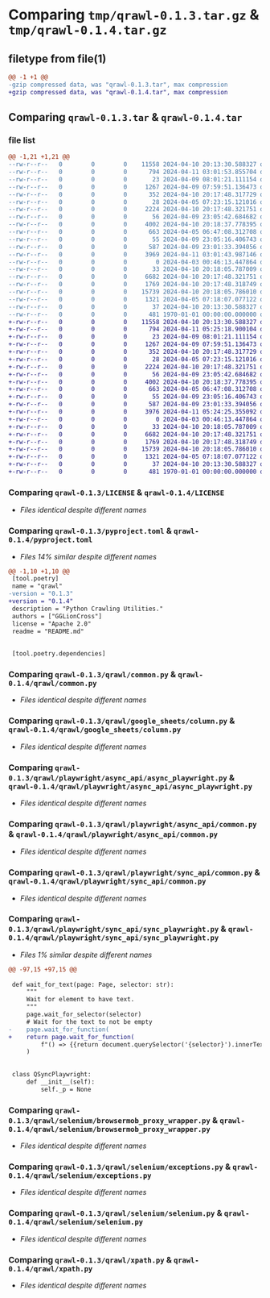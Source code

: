 # Comparing `tmp/qrawl-0.1.3.tar.gz` & `tmp/qrawl-0.1.4.tar.gz`

## filetype from file(1)

```diff
@@ -1 +1 @@
-gzip compressed data, was "qrawl-0.1.3.tar", max compression
+gzip compressed data, was "qrawl-0.1.4.tar", max compression
```

## Comparing `qrawl-0.1.3.tar` & `qrawl-0.1.4.tar`

### file list

```diff
@@ -1,21 +1,21 @@
--rw-r--r--   0        0        0    11558 2024-04-10 20:13:30.588327 qrawl-0.1.3/LICENSE
--rw-r--r--   0        0        0      794 2024-04-11 03:01:53.855704 qrawl-0.1.3/pyproject.toml
--rw-r--r--   0        0        0       23 2024-04-09 08:01:21.111154 qrawl-0.1.3/qrawl/__init__.py
--rw-r--r--   0        0        0     1267 2024-04-09 07:59:51.136473 qrawl-0.1.3/qrawl/common.py
--rw-r--r--   0        0        0      352 2024-04-10 20:17:48.317729 qrawl-0.1.3/qrawl/exceptions.py
--rw-r--r--   0        0        0       28 2024-04-05 07:23:15.121016 qrawl-0.1.3/qrawl/google_sheets/__init__.py
--rw-r--r--   0        0        0     2224 2024-04-10 20:17:48.321751 qrawl-0.1.3/qrawl/google_sheets/column.py
--rw-r--r--   0        0        0       56 2024-04-09 23:05:42.684682 qrawl-0.1.3/qrawl/playwright/async_api/__init__.py
--rw-r--r--   0        0        0     4002 2024-04-10 20:18:37.778395 qrawl-0.1.3/qrawl/playwright/async_api/async_playwright.py
--rw-r--r--   0        0        0      663 2024-04-05 06:47:08.312708 qrawl-0.1.3/qrawl/playwright/async_api/common.py
--rw-r--r--   0        0        0       55 2024-04-09 23:05:16.406743 qrawl-0.1.3/qrawl/playwright/sync_api/__init__.py
--rw-r--r--   0        0        0      587 2024-04-09 23:01:33.394056 qrawl-0.1.3/qrawl/playwright/sync_api/common.py
--rw-r--r--   0        0        0     3969 2024-04-11 03:01:43.987146 qrawl-0.1.3/qrawl/playwright/sync_api/sync_playwright.py
--rw-r--r--   0        0        0        0 2024-04-03 00:46:13.447864 qrawl-0.1.3/qrawl/scrapy/__init__.py
--rw-r--r--   0        0        0       33 2024-04-10 20:18:05.787009 qrawl-0.1.3/qrawl/selenium/__init__.py
--rw-r--r--   0        0        0     6682 2024-04-10 20:17:48.321751 qrawl-0.1.3/qrawl/selenium/browsermob_proxy_wrapper.py
--rw-r--r--   0        0        0     1769 2024-04-10 20:17:48.318749 qrawl-0.1.3/qrawl/selenium/exceptions.py
--rw-r--r--   0        0        0    15739 2024-04-10 20:18:05.786010 qrawl-0.1.3/qrawl/selenium/selenium.py
--rw-r--r--   0        0        0     1321 2024-04-05 07:18:07.077122 qrawl-0.1.3/qrawl/xpath.py
--rw-r--r--   0        0        0       37 2024-04-10 20:13:30.588327 qrawl-0.1.3/README.md
--rw-r--r--   0        0        0      481 1970-01-01 00:00:00.000000 qrawl-0.1.3/PKG-INFO
+-rw-r--r--   0        0        0    11558 2024-04-10 20:13:30.588327 qrawl-0.1.4/LICENSE
+-rw-r--r--   0        0        0      794 2024-04-11 05:25:18.900104 qrawl-0.1.4/pyproject.toml
+-rw-r--r--   0        0        0       23 2024-04-09 08:01:21.111154 qrawl-0.1.4/qrawl/__init__.py
+-rw-r--r--   0        0        0     1267 2024-04-09 07:59:51.136473 qrawl-0.1.4/qrawl/common.py
+-rw-r--r--   0        0        0      352 2024-04-10 20:17:48.317729 qrawl-0.1.4/qrawl/exceptions.py
+-rw-r--r--   0        0        0       28 2024-04-05 07:23:15.121016 qrawl-0.1.4/qrawl/google_sheets/__init__.py
+-rw-r--r--   0        0        0     2224 2024-04-10 20:17:48.321751 qrawl-0.1.4/qrawl/google_sheets/column.py
+-rw-r--r--   0        0        0       56 2024-04-09 23:05:42.684682 qrawl-0.1.4/qrawl/playwright/async_api/__init__.py
+-rw-r--r--   0        0        0     4002 2024-04-10 20:18:37.778395 qrawl-0.1.4/qrawl/playwright/async_api/async_playwright.py
+-rw-r--r--   0        0        0      663 2024-04-05 06:47:08.312708 qrawl-0.1.4/qrawl/playwright/async_api/common.py
+-rw-r--r--   0        0        0       55 2024-04-09 23:05:16.406743 qrawl-0.1.4/qrawl/playwright/sync_api/__init__.py
+-rw-r--r--   0        0        0      587 2024-04-09 23:01:33.394056 qrawl-0.1.4/qrawl/playwright/sync_api/common.py
+-rw-r--r--   0        0        0     3976 2024-04-11 05:24:25.355092 qrawl-0.1.4/qrawl/playwright/sync_api/sync_playwright.py
+-rw-r--r--   0        0        0        0 2024-04-03 00:46:13.447864 qrawl-0.1.4/qrawl/scrapy/__init__.py
+-rw-r--r--   0        0        0       33 2024-04-10 20:18:05.787009 qrawl-0.1.4/qrawl/selenium/__init__.py
+-rw-r--r--   0        0        0     6682 2024-04-10 20:17:48.321751 qrawl-0.1.4/qrawl/selenium/browsermob_proxy_wrapper.py
+-rw-r--r--   0        0        0     1769 2024-04-10 20:17:48.318749 qrawl-0.1.4/qrawl/selenium/exceptions.py
+-rw-r--r--   0        0        0    15739 2024-04-10 20:18:05.786010 qrawl-0.1.4/qrawl/selenium/selenium.py
+-rw-r--r--   0        0        0     1321 2024-04-05 07:18:07.077122 qrawl-0.1.4/qrawl/xpath.py
+-rw-r--r--   0        0        0       37 2024-04-10 20:13:30.588327 qrawl-0.1.4/README.md
+-rw-r--r--   0        0        0      481 1970-01-01 00:00:00.000000 qrawl-0.1.4/PKG-INFO
```

### Comparing `qrawl-0.1.3/LICENSE` & `qrawl-0.1.4/LICENSE`

 * *Files identical despite different names*

### Comparing `qrawl-0.1.3/pyproject.toml` & `qrawl-0.1.4/pyproject.toml`

 * *Files 14% similar despite different names*

```diff
@@ -1,10 +1,10 @@
 [tool.poetry]
 name = "qrawl"
-version = "0.1.3"
+version = "0.1.4"
 description = "Python Crawling Utilities."
 authors = ["GGLionCross"]
 license = "Apache 2.0"
 readme = "README.md"
 
 
 [tool.poetry.dependencies]
```

### Comparing `qrawl-0.1.3/qrawl/common.py` & `qrawl-0.1.4/qrawl/common.py`

 * *Files identical despite different names*

### Comparing `qrawl-0.1.3/qrawl/google_sheets/column.py` & `qrawl-0.1.4/qrawl/google_sheets/column.py`

 * *Files identical despite different names*

### Comparing `qrawl-0.1.3/qrawl/playwright/async_api/async_playwright.py` & `qrawl-0.1.4/qrawl/playwright/async_api/async_playwright.py`

 * *Files identical despite different names*

### Comparing `qrawl-0.1.3/qrawl/playwright/async_api/common.py` & `qrawl-0.1.4/qrawl/playwright/async_api/common.py`

 * *Files identical despite different names*

### Comparing `qrawl-0.1.3/qrawl/playwright/sync_api/common.py` & `qrawl-0.1.4/qrawl/playwright/sync_api/common.py`

 * *Files identical despite different names*

### Comparing `qrawl-0.1.3/qrawl/playwright/sync_api/sync_playwright.py` & `qrawl-0.1.4/qrawl/playwright/sync_api/sync_playwright.py`

 * *Files 1% similar despite different names*

```diff
@@ -97,15 +97,15 @@
 
 def wait_for_text(page: Page, selector: str):
     """
     Wait for element to have text.
     """
     page.wait_for_selector(selector)
     # Wait for the text to not be empty
-    page.wait_for_function(
+    return page.wait_for_function(
         f"() => {{return document.querySelector('{selector}').innerText.trim() !== '';}}"
     )
 
 
 class QSyncPlaywright:
     def __init__(self):
         self._p = None
```

### Comparing `qrawl-0.1.3/qrawl/selenium/browsermob_proxy_wrapper.py` & `qrawl-0.1.4/qrawl/selenium/browsermob_proxy_wrapper.py`

 * *Files identical despite different names*

### Comparing `qrawl-0.1.3/qrawl/selenium/exceptions.py` & `qrawl-0.1.4/qrawl/selenium/exceptions.py`

 * *Files identical despite different names*

### Comparing `qrawl-0.1.3/qrawl/selenium/selenium.py` & `qrawl-0.1.4/qrawl/selenium/selenium.py`

 * *Files identical despite different names*

### Comparing `qrawl-0.1.3/qrawl/xpath.py` & `qrawl-0.1.4/qrawl/xpath.py`

 * *Files identical despite different names*

